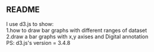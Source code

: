 README
---
I use d3.js to show:  
1.how to draw bar graphs with different ranges of dataset  
2.draw a bar graphs with x,y axises and Digital annotation  
PS: d3.js's version = 3.4.8

